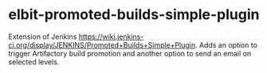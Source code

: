 elbit-promoted-builds-simple-plugin
=================================

Extension of Jenkins https://wiki.jenkins-ci.org/display/JENKINS/Promoted+Builds+Simple+Plugin.
Adds an option to trigger Artifactory build promotion and another option to send an email on selected levels.

